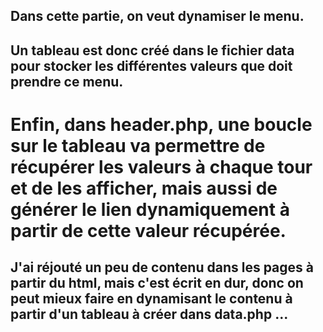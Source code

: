 ## Dans cette partie, on veut dynamiser le menu.
## Un tableau est donc créé dans le fichier data pour stocker les différentes valeurs que doit prendre ce menu.

# Enfin, dans header.php, une boucle sur le tableau va permettre de récupérer les valeurs à chaque tour et de les afficher, mais aussi de générer le lien dynamiquement à partir de cette valeur récupérée.

## J'ai réjouté un peu de contenu dans les pages à partir du html, mais c'est écrit en dur, donc on peut mieux faire en dynamisant le contenu à partir d'un tableau à créer dans data.php ...
